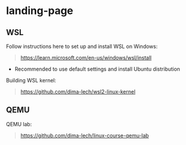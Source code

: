 # landing-page

## WSL

Follow instructions here to set up and install WSL on Windows:
> https://learn.microsoft.com/en-us/windows/wsl/install
* Recommended to use default settings and install Ubuntu distribution

Building WSL kernel:
> https://github.com/dima-lech/wsl2-linux-kernel

## QEMU

QEMU lab:
> https://github.com/dima-lech/linux-course-qemu-lab

